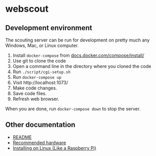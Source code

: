 # webscout

## Development environment

The scouting server can be run for development on pretty much any Windows, Mac, or Linux computer.

1. Install `docker-compose` from [docs.docker.com/compose/install/](https://docs.docker.com/compose/install/)
1. Use git to clone the code
1. Open a command line in the directory where you cloned the code
1. Run `./script/cgi-setup.sh`
1. Run `docker-compose up`
1. Visit http://localhost:1073/
1. Make code changes.
1. Save code files.
1. Refresh web browser.

When you are done, run `docker-compose down` to stop the server.

## Other documentation

 - [README](../README.md)
 - [Recommended hardware](hardware.md)
 - [Installing on Linux (Like a Raspberry Pi)](linux-install.md)
